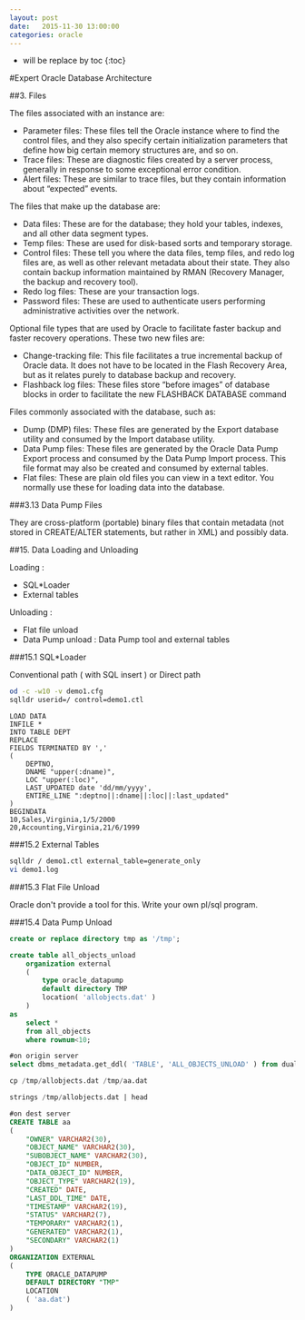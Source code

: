 ```yaml
---
layout: post
date:   2015-11-30 13:00:00
categories: oracle
---
```

* will be replace by toc
{:toc}

#Expert Oracle Database Architecture

##3. Files

The files associated with an instance are:

- Parameter files: These files tell the Oracle instance where to find the control files, and they also specify certain initialization parameters that define how big certain memory structures are, and so on. 
- Trace files: These are diagnostic files created by a server process, generally in response to some exceptional error condition.
- Alert files: These are similar to trace files, but they contain information about
“expected” events.

The files that make up the database are:

- Data files: These are for the database; they hold your tables, indexes, and all other data segment types.
- Temp files: These are used for disk-based sorts and temporary storage.
- Control files: These tell you where the data files, temp files, and redo log files are, as well as other relevant metadata about their state. They also contain backup information maintained by RMAN (Recovery Manager, the backup and recovery tool).
- Redo log files: These are your transaction logs.
- Password files: These are used to authenticate users performing administrative activities over the network.

Optional file types that are used by Oracle to facilitate faster backup and faster recovery operations. These two new files are:

- Change-tracking file: This file facilitates a true incremental backup of Oracle data. It does not have to be located in the Flash Recovery Area, but as it relates purely to database backup and recovery.
- Flashback log files: These files store “before images” of database blocks in order to facilitate the new FLASHBACK DATABASE command


Files commonly associated with the database, such as:

- Dump (DMP) files: These files are generated by the Export database utility and consumed by the Import database utility.
- Data Pump files: These files are generated by the Oracle Data Pump Export process and consumed by the Data Pump Import process. This file format may also be created and consumed by external tables.
- Flat files: These are plain old files you can view in a text editor. You normally use these for loading data into the database.

###3.13 Data Pump Files

They are cross-platform (portable) binary files that contain metadata (not stored in CREATE/ALTER statements, but rather in XML) and possibly data.


##15. Data Loading and Unloading

Loading :

- SQL*Loader
- External tables

Unloading :

- Flat file unload
- Data Pump unload : Data Pump tool and external tables

###15.1 SQL*Loader

Conventional path ( with SQL insert ) or Direct path

~~~bash
od -c -w10 -v demo1.cfg
sqlldr userid=/ control=demo1.ctl
~~~

~~~
LOAD DATA
INFILE *
INTO TABLE DEPT
REPLACE
FIELDS TERMINATED BY ','
(
	DEPTNO,
	DNAME "upper(:dname)",
	LOC "upper(:loc)",
	LAST_UPDATED date 'dd/mm/yyyy',
	ENTIRE_LINE ":deptno||:dname||:loc||:last_updated"
)
BEGINDATA
10,Sales,Virginia,1/5/2000
20,Accounting,Virginia,21/6/1999
~~~

###15.2 External Tables

~~~bash
sqlldr / demo1.ctl external_table=generate_only
vi demo1.log
~~~

###15.3 Flat File Unload

Oracle don't provide a tool for this. Write your own pl/sql program.

###15.4 Data Pump Unload

~~~sql
create or replace directory tmp as '/tmp';

create table all_objects_unload
	organization external
	( 
		type oracle_datapump
		default directory TMP
		location( 'allobjects.dat' )
	)
as
	select *
	from all_objects
	where rownum<10;

#on origin server
select dbms_metadata.get_ddl( 'TABLE', 'ALL_OBJECTS_UNLOAD' ) from dual;

cp /tmp/allobjects.dat /tmp/aa.dat

strings /tmp/allobjects.dat | head

#on dest server
CREATE TABLE aa
(
	"OWNER" VARCHAR2(30),
	"OBJECT_NAME" VARCHAR2(30),
	"SUBOBJECT_NAME" VARCHAR2(30),
	"OBJECT_ID" NUMBER,
	"DATA_OBJECT_ID" NUMBER,
	"OBJECT_TYPE" VARCHAR2(19),
	"CREATED" DATE,
	"LAST_DDL_TIME" DATE,
	"TIMESTAMP" VARCHAR2(19),
	"STATUS" VARCHAR2(7),
	"TEMPORARY" VARCHAR2(1),
	"GENERATED" VARCHAR2(1),
	"SECONDARY" VARCHAR2(1)
)
ORGANIZATION EXTERNAL
( 
	TYPE ORACLE_DATAPUMP
	DEFAULT DIRECTORY "TMP"
	LOCATION
	( 'aa.dat')
)
~~~